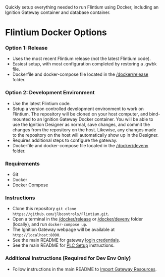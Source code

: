 Quickly setup everything needed to run Flintium using Docker, including an Ignition Gateway container and database container.

# Flintium Docker Options
### Option 1: Release
* Uses the most recent Flintium release (not the latest Flintium code).
* Easiest setup, with most configuration completed by restoring a .gwbk file.
* Dockerfile and docker-compose file located in the [/docker/release](./release) folder.

### Option 2: Development Environment
* Use the latest Flintium code.
* Setup a version controlled development environment to work on Flintium. The repository will be cloned on your host computer, and bind-mounted to an Ignition Gateway Docker container. You will be able to use the Ignition Designer as normal, save changes, and commit the changes from the repository on the host. Likewise, any changes made to the repository on the host will automatically show up in the Designer.
* Requires additional steps to configure the gateway.
* Dockerfile and docker-compose file located in the [/docker/devenv](./devenv) folder.

### Requirements
* Git
* Docker
* Docker Compose

### Instructions
* Clone this repository `git clone https://github.com/jlbcontrols/Flintium.git`.
* Open a terminal in the [/docker/release](./release) or [/docker/devenv](./devenv) folder (locally), and run `docker-compose up`.
* The Ignition Gateway webpage will be available at `http://localhost:8090`.
* See the main README for gateway [login credentials](../../README.md#user-source-usernames--passwords).
* See the main README for [PLC Setup](../../README.md#PLC-Setup) instructions.

### Additional Instructions (Required for Dev Env Only)
* Follow instructions in the main README to [Import Gateway Resources](../../README.md#Import-Gateway-Resources).

